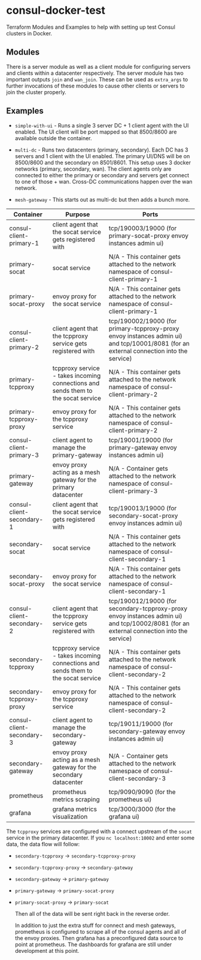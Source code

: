 # consul-docker-test
Terraform Modules and Examples to help with setting up test Consul clusters in Docker.

## Modules

There is a server module as well as a client module for configuring servers and clients within a datacenter respectively. The
server module has two important outputs `join` and `wan_join`. These can be used as `extra_args` to further invocations of
these modules to cause other clients or servers to join the cluster properly.

## Examples

* `simple-with-ui` - Runs a single 3 server DC + 1 client agent with the UI enabled.
                     The UI client will be port mapped so that 8500/8600 are available outside the container.

* `multi-dc` - Runs two datacenters (primary, secondary). Each DC has 3 servers and 1 client with the UI enabled.
               The primary UI/DNS will be on 8500/8600 and the secondary on 8501/8601. This setup uses 3 docker
               networks (primary, secondary, wan). The client agents only are connected to either the primary or
               secondary and servers get connect to one of those + wan. Cross-DC communications happen over the
               wan network.

* `mesh-gateway` - This starts out as multi-dc but then adds a bunch more.

| Container                 | Purpose                                                                           | Ports                                                                                                                                     |
| ------------------------- | --------------------------------------------------------------------------------- | ----------------------------------------------------------------------------------------------------------------------------------------- |
| consul-client-primary-1   | client agent that the socat service gets registered with                          | tcp/190003/19000 (for primary-socat-proxy envoy instances admin ui)                                                                       |
| primary-socat             | socat service                                                                     | N/A - This container gets attached to the network namespace of consul-client-primary-1                                                    |
| primary-socat-proxy       | envoy proxy for the socat service                                                 | N/A - This container gets attached to the network namespace of consul-client-primary-1                                                    |
| consul-client-primary-2   | client agent that the tcpproxy service gets registered with                       | tcp/190002/19000 (for primary-tcpproxy-proxy envoy instances admin ui) and tcp/10001/8081 (for an external connection into the service)   |
| primary-tcpproxy          | tcpproxy service - takes incoming connections and sends them to the socat service | N/A - This container gets attached to the network namespace of consul-client-primary-2                                                    |
| primary-tcpproxy-proxy    | envoy proxy for the tcpproxy service                                              | N/A - This container gets attached to the network namespace of consul-client-primary-2                                                    |
| consul-client-primary-3   | client agent to manage the primary-gateway                                        | tcp/19001/19000 (for primary-gateway envoy instances admin ui)                                                                            |
| primary-gateway           | envoy proxy acting as a mesh gateway for the primary datacenter                   | N/A - Container gets attached to the network namespace of consul-client-primary-3                                                         |
| consul-client-secondary-1 | client agent that the socat service gets registered with                          | tcp/190013/19000 (for secondary-socat-proxy envoy instances admin ui)                                                                     |
| secondary-socat           | socat service                                                                     | N/A - This container gets attached to the network namespace of consul-client-secondary-1                                                  |
| secondary-socat-proxy     | envoy proxy for the socat service                                                 | N/A - This container gets attached to the network namespace of consul-client-secondary-1                                                  |
| consul-client-secondary-2 | client agent that the tcpproxy service gets registered with                       | tcp/190012/19000 (for secondary-tcpproxy-proxy envoy instances admin ui) and tcp/10002/8081 (for an external connection into the service) |
| secondary-tcpproxy        | tcpproxy service - takes incoming connections and sends them to the socat service | N/A - This container gets attached to the network namespace of consul-client-secondary-2                                                  |
| secondary-tcpproxy-proxy  | envoy proxy for the tcpproxy service                                              | N/A - This container gets attached to the network namespace of consul-client-secondary-2                                                  |
| consul-client-secondary-3 | client agent to manage the secondary-gateway                                      | tcp/19011/19000 (for secondary-gateway envoy instances admin ui)                                                                          |
| secondary-gateway         | envoy proxy acting as a mesh gateway for the secondary datacenter                 | N/A - Container gets attached to the network namespace of consul-client-secondary-3                                                       |
| prometheus                | prometheus metrics scraping                                                       | tcp/9090/9090 (for the prometheus ui)                                                                                                     |
| grafana                   | grafana metrics visualization                                                     | tcp/3000/3000 (for the grafana ui)                                                                                                        |

   The `tcpproxy` services are configured with a connect upstream of the `socat` service in the primary datacenter. If you `nc localhost:10002` and enter some data, the data flow will follow:

* `secondary-tcpproxy` -> `secondary-tcpproxy-proxy`
* `secondary-tcpproxy-proxy` -> `secondary-gateway`
* `secondary-gateway` -> `primary-gateway`
* `primary-gateway` -> `primary-socat-proxy`
* `primary-socat-proxy` -> `primary-socat`

   Then all of the data will be sent right back in the reverse order.

   In addition to just the extra stuff for connect and mesh gateways, prometheus is configured to scrape all of the consul agents and all of the envoy proxies. Then grafana has a preconfigured data source to point at prometheus. The
   dashboards for grafana are still under development at this point.
